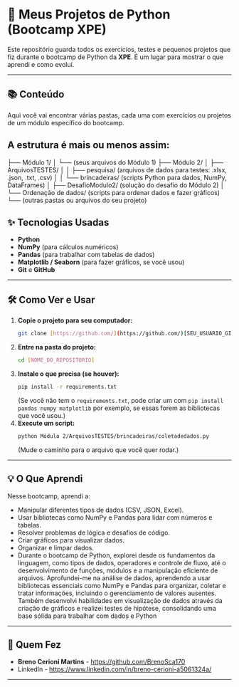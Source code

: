 # 🚀 Meus Projetos de Python (Bootcamp XPE)

Este repositório guarda todos os exercícios, testes e pequenos projetos que fiz durante o bootcamp de Python da **XPE**. É um lugar para mostrar o que aprendi e como evoluí.

---

## 📚 Conteúdo

Aqui você vai encontrar várias pastas, cada uma com exercícios ou projetos de um módulo específico do bootcamp.

A estrutura é mais ou menos assim:
---
├── Módulo 1/
│   └── (seus arquivos do Módulo 1)
├── Módulo 2/
│   ├── ArquivosTESTES/
│   │   ├── pesquisa/ (arquivos de dados para testes: .xlsx, .json, .txt, .csv)
│   │   └── brincadeiras/ (scripts Python para dados, NumPy, DataFrames)
│   ├── DesafioModulo2/ (solução do desafio do Módulo 2)
│   └── Ordenação de dados/ (scripts para ordenar dados e fazer gráficos)
└── (outras pastas ou arquivos do seu projeto)


## ✨ Tecnologias Usadas

* **Python**
* **NumPy** (para cálculos numéricos)
* **Pandas** (para trabalhar com tabelas de dados)
* **Matplotlib / Seaborn** (para fazer gráficos, se você usou)
* **Git** e **GitHub**

---

## 🛠️ Como Ver e Usar

1.  **Copie o projeto para seu computador:**
    ```bash
    git clone [https://github.com/](https://github.com/)[SEU_USUARIO_GITHUB]/[NOME_DO_REPOSITORIO].git
    ```
2.  **Entre na pasta do projeto:**
    ```bash
    cd [NOME_DO_REPOSITORIO]
    ```
3.  **Instale o que precisa (se houver):**
    ```bash
    pip install -r requirements.txt
    ```
    (Se você não tem o `requirements.txt`, pode criar um com `pip install pandas numpy matplotlib` por exemplo, se essas forem as bibliotecas que você usou.)
4.  **Execute um script:**
    ```bash
    python Módulo 2/ArquivosTESTES/brincadeiras/coletadedados.py
    ```
    (Mude o caminho para o arquivo que você quer rodar.)

---

## 💡 O Que Aprendi

Nesse bootcamp, aprendi a:

* Manipular diferentes tipos de dados (CSV, JSON, Excel).
* Usar bibliotecas como NumPy e Pandas para lidar com números e tabelas.
* Resolver problemas de lógica e desafios de código.
* Criar gráficos para visualizar dados.
* Organizar e limpar dados.
* Durante o bootcamp de Python, explorei desde os fundamentos da linguagem, como tipos de dados, operadores e controle de fluxo, até o desenvolvimento de funções, módulos e a manipulação eficiente de arquivos. Aprofundei-me na análise de dados, aprendendo a usar bibliotecas essenciais como NumPy e Pandas para organizar, coletar e tratar informações, incluindo o gerenciamento de valores ausentes. Também desenvolvi habilidades em visualização de dados através da criação de gráficos e realizei testes de hipótese, consolidando uma base sólida para trabalhar com dados e Python

---

## 👤 Quem Fez

* **Breno Cerioni Martins** - https://github.com/BrenoSca170
* LinkedIn - https://www.linkedin.com/in/breno-cerioni-a5061324a/

---

